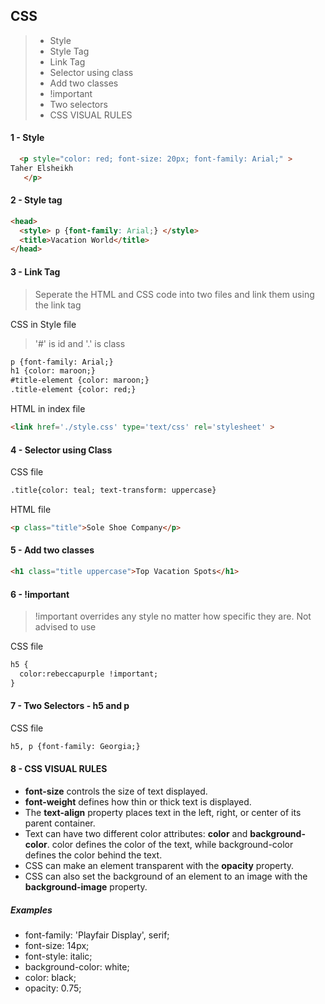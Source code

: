 ## CSS
> - Style 
> - Style Tag
> - Link Tag
> - Selector using class
> - Add two classes
> - !important
> - Two selectors
> - CSS VISUAL RULES


#### 1 - Style 

```html
  <p style="color: red; font-size: 20px; font-family: Arial;" >
Taher Elsheikh 
   </p>

```

#### 2 - Style tag 

```html
<head>
  <style> p {font-family: Arial;} </style>
  <title>Vacation World</title>
</head>
```

#### 3 - Link Tag
> Seperate the HTML and CSS code into two files and link them using the link tag

CSS in Style file 
> '#' is id and '.' is class

```html
p {font-family: Arial;}
h1 {color: maroon;}
#title-element {color: maroon;}
.title-element {color: red;}
```

HTML in index file

```html
<link href='./style.css' type='text/css' rel='stylesheet' >
```

#### 4 - Selector using Class
CSS file

```html
.title{color: teal; text-transform: uppercase}
```

HTML file

```html
<p class="title">Sole Shoe Company</p>
```

#### 5 - Add two classes

```html
<h1 class="title uppercase">Top Vacation Spots</h1>
```

#### 6 - !important
> !important overrides any style no matter how specific they are. Not advised to use

CSS file

```html
h5 {
  color:rebeccapurple !important;
}
```

#### 7 - Two Selectors - h5 and p 
CSS file

```html
h5, p {font-family: Georgia;}
```


#### 8 - CSS VISUAL RULES
-  **font-size** controls the size of text displayed.
- **font-weight** defines how thin or thick text is displayed.
- The **text-align** property places text in the left, right, or center of its parent container.
- Text can have two different color attributes: **color** and **background-color**. color defines the color of the text, while background-color defines the color behind the text.
- CSS can make an element transparent with the **opacity** property.
- CSS can also set the background of an element to an image with the **background-image** property. 

##### Examples
- font-family: 'Playfair Display', serif;
- font-size: 14px;
- font-style: italic;
- background-color: white;
- color: black;
- opacity: 0.75;


